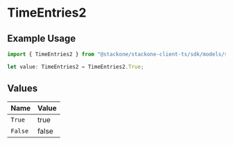# TimeEntries2

## Example Usage

```typescript
import { TimeEntries2 } from "@stackone/stackone-client-ts/sdk/models/shared";

let value: TimeEntries2 = TimeEntries2.True;
```

## Values

| Name    | Value   |
| ------- | ------- |
| `True`  | true    |
| `False` | false   |